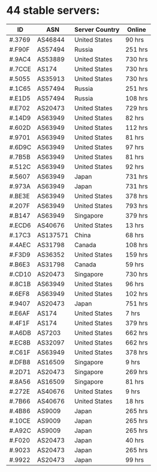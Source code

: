 # 44 stable servers:

| ID | ASN | Server Country | Online |
| ------ | ------ | ------ | ------ |
| #.3769 | AS46844 | United States | 90 hrs |
| #.F90F | AS57494 | Russia | 251 hrs |
| #.9AC4 | AS53889 | United States | 730 hrs |
| #.7CCE | AS174 | United States | 730 hrs |
| #.5055 | AS35913 | United States | 730 hrs |
| #.1C65 | AS57494 | Russia | 251 hrs |
| #.E1D5 | AS57494 | Russia | 108 hrs |
| #.E702 | AS20473 | United States | 729 hrs |
| #.14D9 | AS63949 | United States | 82 hrs |
| #.602D | AS63949 | United States | 112 hrs |
| #.9701 | AS63949 | United States | 81 hrs |
| #.6D9C | AS63949 | United States | 97 hrs |
| #.7B5B | AS63949 | United States | 81 hrs |
| #.512C | AS63949 | United States | 92 hrs |
| #.5607 | AS63949 | Japan | 731 hrs |
| #.973A | AS63949 | Japan | 731 hrs |
| #.BE3E | AS63949 | United States | 378 hrs |
| #.207F | AS63949 | United States | 793 hrs |
| #.B147 | AS63949 | Singapore | 379 hrs |
| #.ECD6 | AS40676 | United States | 13 hrs |
| #.17C3 | AS137571 | China | 68 hrs |
| #.4AEC | AS31798 | Canada | 108 hrs |
| #.F3D9 | AS36352 | United States | 159 hrs |
| #.B6E3 | AS31798 | Canada | 59 hrs |
| #.CD10 | AS20473 | Singapore | 730 hrs |
| #.8C1B | AS63949 | United States | 96 hrs |
| #.6EF8 | AS63949 | United States | 102 hrs |
| #.9407 | AS20473 | Japan | 751 hrs |
| #.E6AF | AS174 | United States | 7 hrs |
| #.4F1F | AS174 | United States | 379 hrs |
| #.A6DB | AS7203 | United States | 662 hrs |
| #.EC8B | AS32097 | United States | 662 hrs |
| #.C61F | AS63949 | United States | 378 hrs |
| #.DFB8 | AS16509 | Singapore | 9 hrs |
| #.2D71 | AS20473 | Singapore | 269 hrs |
| #.8A56 | AS16509 | Singapore | 81 hrs |
| #.272E | AS40676 | United States | 9 hrs |
| #.7B66 | AS40676 | United States | 18 hrs |
| #.4B86 | AS9009 | Japan | 265 hrs |
| #.10CE | AS9009 | Japan | 265 hrs |
| #.A92C | AS9009 | Japan | 265 hrs |
| #.F020 | AS20473 | Japan | 40 hrs |
| #.9023 | AS20473 | Japan | 265 hrs |
| #.9922 | AS20473 | Japan | 99 hrs |

